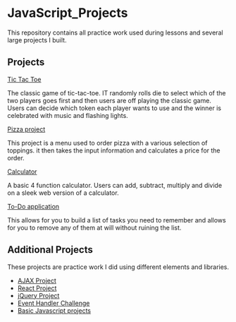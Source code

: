 # JavaScript_Projects
 
This repository contains all practice work used during lessons and several large projects I built.

## Projects

[Tic Tac Toe](https://github.com/TravisHeckel/JavaScript_Projects/tree/main/TicTacToe)

The classic game of tic-tac-toe. IT randomly rolls die to select which of the two players goes first and then users are off playing the classic game. Users can decide which token each player wants to use and the winner is celebrated with music and flashing lights.

[Pizza project](https://github.com/TravisHeckel/JavaScript_Projects/tree/main/Pizza_Project)

This project is a menu used to order pizza with a various selection of toppings. it then takes the input information and calculates a price for the order.

[Calculator](https://github.com/TravisHeckel/JavaScript_Projects/tree/main/Calculator)

A basic 4 function calculator. Users can add, subtract, multiply and divide on a sleek web version of a calculator.


[To-Do application](https://github.com/TravisHeckel/JavaScript_Projects/tree/main/todo_app)

This allows for you to build a list of tasks you need to remember and allows for you to remove any of them at will without ruining the list.

## Additional Projects

These projects are practice work I did using different elements and libraries.

* [AJAX Project](https://github.com/TravisHeckel/JavaScript_Projects/tree/main/AJAX%20project)
* [React Project](https://github.com/TravisHeckel/JavaScript_Projects/tree/main/React_Project)
* [jQuery Project](https://github.com/TravisHeckel/JavaScript_Projects/tree/main/jQuery%20project)
* [Event Handler Challenge](https://github.com/TravisHeckel/JavaScript_Projects/tree/main/Event%20Handler%20Challenge)
* [Basic Javascript projects](https://github.com/TravisHeckel/JavaScript_Projects/tree/main/Basic_JavaScript_Projects)

   
